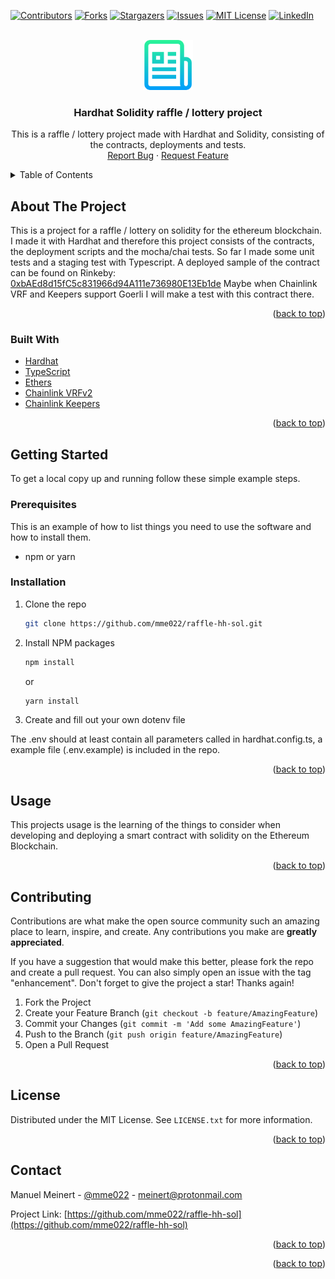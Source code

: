<div id="top"></div>

<!-- PROJECT SHIELDS -->
<!--
*** I'm using markdown "reference style" links for readability.
*** Reference links are enclosed in brackets [ ] instead of parentheses ( ).
*** See the bottom of this document for the declaration of the reference variables
*** for contributors-url, forks-url, etc. This is an optional, concise syntax you may use.
*** https://www.markdownguide.org/basic-syntax/#reference-style-links
-->

[![Contributors][contributors-shield]][contributors-url]
[![Forks][forks-shield]][forks-url]
[![Stargazers][stars-shield]][stars-url]
[![Issues][issues-shield]][issues-url]
[![MIT License][license-shield]][license-url]
[![LinkedIn][linkedin-shield]][linkedin-url]

<!-- PROJECT LOGO -->
<br />
<div align="center">
  <a href="https://github.com/mme022/raffle-hh-sol">
    <img src="images/logo.png" alt="Logo" width="80" height="80">
  </a>

<h3 align="center">Hardhat Solidity raffle / lottery project</h3>

  <p align="center">
    This is a raffle / lottery project made with Hardhat and Solidity, consisting of the contracts, deployments and tests.
    <br />
    <!--<a href="https://github.com/mme022/raffle-hh-sol"><strong>Explore the docs »</strong></a>
    <br />
    <br />
    <a href="https://github.com/mme022/raffle-hh-sol">View Demo</a>-->
    <!--·-->
    <a href="hhttps://github.com/mme022/raffle-hh-sol/issues">Report Bug</a>
    ·
    <a href="https://github.com/mme022/raffle-hh-sol/issues">Request Feature</a>
  </p>
</div>

<!-- TABLE OF CONTENTS -->
<details>
  <summary>Table of Contents</summary>
  <ol>
    <li>
      <a href="#about-the-project">About The Project</a>
      <ul>
        <li><a href="#built-with">Built With</a></li>
      </ul>
    </li>
    <li>
      <a href="#getting-started">Getting Started</a>
      <ul>
        <li><a href="#prerequisites">Prerequisites</a></li>
        <li><a href="#installation">Installation</a></li>
      </ul>
    </li>
    <li><a href="#usage">Usage</a></li>
    <li><a href="#contributing">Contributing</a></li>
    <li><a href="#license">License</a></li>
    <li><a href="#contact">Contact</a></li>
  </ol>
</details>

<!-- ABOUT THE PROJECT -->

## About The Project

<!--[![Product Name Screen Shot][product-screenshot]](https://example.com)-->

This is a project for a raffle / lottery on solidity for the ethereum blockchain. I made it with Hardhat and therefore this project consists of the contracts, the deployment scripts and the mocha/chai tests.
So far I made some unit tests and a staging test with Typescript.
A deployed sample of the contract can be found on Rinkeby:
[0xbAEd8d15fC5c831966d94A111e736980E13Eb1de](https://rinkeby.etherscan.io/address/0xbAEd8d15fC5c831966d94A111e736980E13Eb1de)
Maybe when Chainlink VRF and Keepers support Goerli I will make a test with this contract there.

<p align="right">(<a href="#top">back to top</a>)</p>

### Built With

- [Hardhat](https://hardhat.org/)
- [TypeScript](https://typescriptlang.org/)
- [Ethers](https://docs.ethers.io/v5/)
- [Chainlink VRFv2](https://vrf.chain.link/)
- [Chainlink Keepers](https://keepers.chain.link/)

<p align="right">(<a href="#top">back to top</a>)</p>

<!-- GETTING STARTED -->

## Getting Started

To get a local copy up and running follow these simple example steps.

### Prerequisites

This is an example of how to list things you need to use the software and how to install them.

- npm or yarn

### Installation

1. Clone the repo
   ```sh
   git clone https://github.com/mme022/raffle-hh-sol.git
   ```
2. Install NPM packages

   ```sh
   npm install
   ```

   or

   ```sh
   yarn install
   ```

3. Create and fill out your own dotenv file

The .env should at least contain all parameters called in hardhat.config.ts, a example file (.env.example) is included in the repo.

<p align="right">(<a href="#top">back to top</a>)</p>

<!-- USAGE EXAMPLES -->

## Usage

This projects usage is the learning of the things to consider when developing and deploying a smart contract with solidity on the Ethereum Blockchain.

<p align="right">(<a href="#top">back to top</a>)</p>

<!-- CONTRIBUTING -->

## Contributing

Contributions are what make the open source community such an amazing place to learn, inspire, and create. Any contributions you make are **greatly appreciated**.

If you have a suggestion that would make this better, please fork the repo and create a pull request. You can also simply open an issue with the tag "enhancement".
Don't forget to give the project a star! Thanks again!

1. Fork the Project
2. Create your Feature Branch (`git checkout -b feature/AmazingFeature`)
3. Commit your Changes (`git commit -m 'Add some AmazingFeature'`)
4. Push to the Branch (`git push origin feature/AmazingFeature`)
5. Open a Pull Request

<p align="right">(<a href="#top">back to top</a>)</p>

<!-- LICENSE -->

## License

Distributed under the MIT License. See `LICENSE.txt` for more information.

<p align="right">(<a href="#top">back to top</a>)</p>

<!-- CONTACT -->

## Contact

Manuel Meinert - [@mme022](https://twitter.com/mme022) - meinert@protonmail.com

Project Link: [https://github.com/mme022/raffle-hh-sol](https://github.com/mme022/raffle-hh-sol)

<p align="right">(<a href="#top">back to top</a>)</p>

<p align="right">(<a href="#top">back to top</a>)</p>

<!-- MARKDOWN LINKS & IMAGES -->
<!-- https://www.markdownguide.org/basic-syntax/#reference-style-links -->

[contributors-shield]: https://img.shields.io/github/contributors/mme022/raffle-hh-sol.svg?style=for-the-badge
[contributors-url]: https://github.com/mme022/raffle-hh-sol/graphs/contributors
[forks-shield]: https://img.shields.io/github/forks/mme022/raffle-hh-sol.svg?style=for-the-badge
[forks-url]: https://github.com/mme022/raffle-hh-sol/network/members
[stars-shield]: https://img.shields.io/github/stars/mme022/raffle-hh-sol.svg?style=for-the-badge
[stars-url]: https://github.com/mme022/raffle-hh-sol/stargazers
[issues-shield]: https://img.shields.io/github/issues/mme022/raffle-hh-sol.svg?style=for-the-badge
[issues-url]: https://github.com/mme022/raffle-hh-sol/issues
[license-shield]: https://img.shields.io/github/license/mme022/raffle-hh-sol.svg?style=for-the-badge
[license-url]: https://github.com/mme022/raffle-hh-sol/blob/master/LICENSE.txt
[linkedin-shield]: https://img.shields.io/badge/-LinkedIn-black.svg?style=for-the-badge&logo=linkedin&colorB=555
[linkedin-url]: https://linkedin.com/in/manuel-meinert
[product-screenshot]: images/screenshot.png
